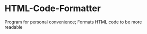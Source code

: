 HTML-Code-Formatter
===================

Program for personal convenience; Formats HTML code to be more readable
